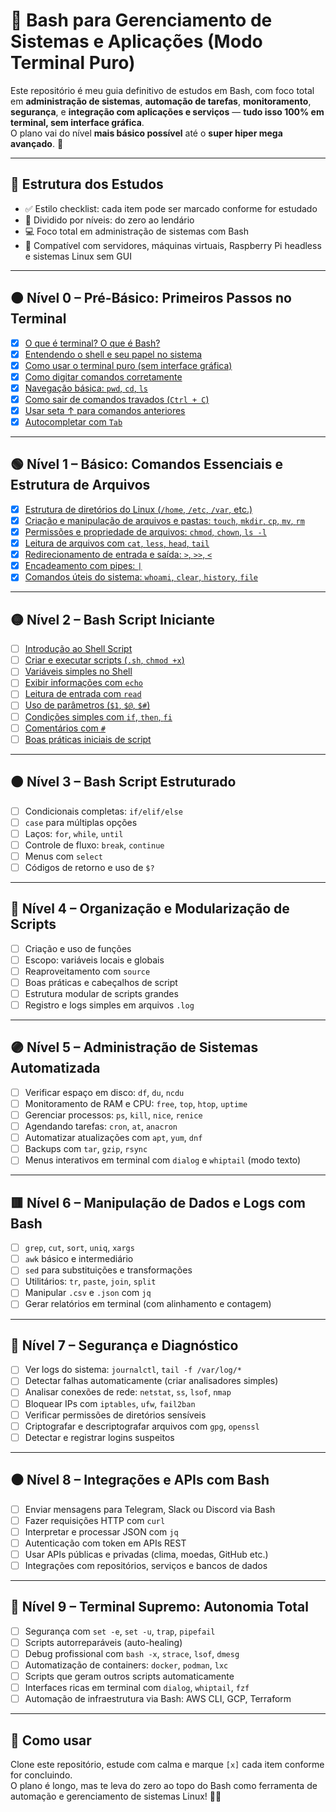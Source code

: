 
# 🐧 Bash para Gerenciamento de Sistemas e Aplicações (Modo Terminal Puro)

Este repositório é meu guia definitivo de estudos em Bash, com foco total em **administração de sistemas**, **automação de tarefas**, **monitoramento**, **segurança**, e **integração com aplicações e serviços** — **tudo isso 100% em terminal, sem interface gráfica**.  
O plano vai do nível **mais básico possível** até o **super hiper mega avançado**. 🚀

---

## 📘 Estrutura dos Estudos

- ✅ Estilo checklist: cada item pode ser marcado conforme for estudado
- 🔁 Dividido por níveis: do zero ao lendário
- 💻 Foco total em administração de sistemas com Bash
- 🧱 Compatível com servidores, máquinas virtuais, Raspberry Pi headless e sistemas Linux sem GUI

---

## 🟤 Nível 0 – Pré-Básico: Primeiros Passos no Terminal

- [x] [O que é terminal? O que é Bash?](Nivel_00/nivel0_01_O_que_e_terminal_O_que_e_Bash.md.md)
- [x] [Entendendo o shell e seu papel no sistema](Nivel_00/nivel0_02_Entendendo_o_shell_e_seu_papel_no_sistema.md)
- [x] [Como usar o terminal puro (sem interface gráfica)](Nivel_00/nivel0_03_Como_usar_o_terminal_puro.md)
- [x] [Como digitar comandos corretamente](Nivel_00/nivel0_04_Como_digitar_comandos_corretamente.md)
- [x] [Navegação básica: `pwd`, `cd`, `ls`](Nivel_00/nivel0_05_Navegacao_basica_pwd_cd_ls.md)
- [x] [Como sair de comandos travados (`Ctrl + C`)](Nivel_00/nivel0_06_Como_sair_de_comandos_travados.md)
- [x] [Usar seta ↑ para comandos anteriores](Nivel_00/nivel0_07_Usar_seta_para_comandos_anteriores.md)
- [x] [Autocompletar com `Tab`](Nivel_00/nivel0_08_Autocompletar_com_Tab.md)

---

## 🟢 Nível 1 – Básico: Comandos Essenciais e Estrutura de Arquivos

- [x] [Estrutura de diretórios do Linux (`/home`, `/etc`, `/var`, etc.)](Nivel_01/nivel1_01_Estrutura_de_diretorios_do_Linux.md)
- [x] [Criação e manipulação de arquivos e pastas: `touch`, `mkdir`, `cp`, `mv`, `rm`](Nivel_01/nivel1_02_Criacao_e_manipulacao_de_arquivos_e_pastas.md)
- [x] [Permissões e propriedade de arquivos: `chmod`, `chown`, `ls -l`](Nivel_01/nivel1_03_Permissoes_e_propriedade_de_arquivos.md)
- [x] [Leitura de arquivos com `cat`, `less`, `head`, `tail`](Nivel_01/nivel1_04_Leitura_de_arquivos_com_cat_less_head_tail.md)
- [x] [Redirecionamento de entrada e saída: `>`, `>>`, `<`](Nivel_01/nivel1_05_Redirecionamento_de_entrada_e_saida.md)
- [x] [Encadeamento com pipes: `|`](Nivel_01/nivel1_06_Encadeamento_com_pipes.md)
- [x] [Comandos úteis do sistema: `whoami`, `clear`, `history`, `file`](Nivel_01/nivel1_07_Comandos_uteis_do_sistema.md)

---

## 🟡 Nível 2 – Bash Script Iniciante

- [ ] [Introdução ao Shell Script](Nivel_02/nivel2_01_Introducao_ao_shell_script.md)
- [ ] [Criar e executar scripts (`.sh`, `chmod +x`)](Nivel_02/nivel2_02_Criar_e_executar_scripts.md)
- [ ] [Variáveis simples no Shell](Nivel_02/nivel2_03_Variaveis_simples_no_shell.md)
- [ ] [Exibir informações com `echo`](Nivel_02/nivel2_04_Exibir_informacoes_com_echo.md)
- [ ] [Leitura de entrada com `read`](Nivel_02/nivel2_05_Leitura_de_entrada_com_read.md)
- [ ] [Uso de parâmetros (`$1`, `$@`, `$#`)](Nivel_02/nivel2_06_Uso_de_parametros.md)
- [ ] [Condições simples com `if`, `then`, `fi`](Nivel_02/nivel2_07_Condicoes_simples_com_if_then_fi.md)
- [ ] [Comentários com `#`](Nivel_02/nivel2_08_Comentarios_com_sharp.md)
- [ ] [Boas práticas iniciais de script]()

---

## 🟠 Nível 3 – Bash Script Estruturado

- [ ] Condicionais completas: `if/elif/else`
- [ ] `case` para múltiplas opções
- [ ] Laços: `for`, `while`, `until`
- [ ] Controle de fluxo: `break`, `continue`
- [ ] Menus com `select`
- [ ] Códigos de retorno e uso de `$?`

---

## 🔵 Nível 4 – Organização e Modularização de Scripts

- [ ] Criação e uso de funções
- [ ] Escopo: variáveis locais e globais
- [ ] Reaproveitamento com `source`
- [ ] Boas práticas e cabeçalhos de script
- [ ] Estrutura modular de scripts grandes
- [ ] Registro e logs simples em arquivos `.log`

---

## 🟣 Nível 5 – Administração de Sistemas Automatizada

- [ ] Verificar espaço em disco: `df`, `du`, `ncdu`
- [ ] Monitoramento de RAM e CPU: `free`, `top`, `htop`, `uptime`
- [ ] Gerenciar processos: `ps`, `kill`, `nice`, `renice`
- [ ] Agendando tarefas: `cron`, `at`, `anacron`
- [ ] Automatizar atualizações com `apt`, `yum`, `dnf`
- [ ] Backups com `tar`, `gzip`, `rsync`
- [ ] Menus interativos em terminal com `dialog` e `whiptail` (modo texto)

---

## 🟥 Nível 6 – Manipulação de Dados e Logs com Bash

- [ ] `grep`, `cut`, `sort`, `uniq`, `xargs`
- [ ] `awk` básico e intermediário
- [ ] `sed` para substituições e transformações
- [ ] Utilitários: `tr`, `paste`, `join`, `split`
- [ ] Manipular `.csv` e `.json` com `jq`
- [ ] Gerar relatórios em terminal (com alinhamento e contagem)

---

## 🔶 Nível 7 – Segurança e Diagnóstico

- [ ] Ver logs do sistema: `journalctl`, `tail -f /var/log/*`
- [ ] Detectar falhas automaticamente (criar analisadores simples)
- [ ] Analisar conexões de rede: `netstat`, `ss`, `lsof`, `nmap`
- [ ] Bloquear IPs com `iptables`, `ufw`, `fail2ban`
- [ ] Verificar permissões de diretórios sensíveis
- [ ] Criptografar e descriptografar arquivos com `gpg`, `openssl`
- [ ] Detectar e registrar logins suspeitos

---

## ⚫ Nível 8 – Integrações e APIs com Bash

- [ ] Enviar mensagens para Telegram, Slack ou Discord via Bash
- [ ] Fazer requisições HTTP com `curl`
- [ ] Interpretar e processar JSON com `jq`
- [ ] Autenticação com token em APIs REST
- [ ] Usar APIs públicas e privadas (clima, moedas, GitHub etc.)
- [ ] Integrações com repositórios, serviços e bancos de dados

---

## 👑 Nível 9 – Terminal Supremo: Autonomia Total

- [ ] Segurança com `set -e`, `set -u`, `trap`, `pipefail`
- [ ] Scripts autorreparáveis (auto-healing)
- [ ] Debug profissional com `bash -x`, `strace`, `lsof`, `dmesg`
- [ ] Automatização de containers: `docker`, `podman`, `lxc`
- [ ] Scripts que geram outros scripts automaticamente
- [ ] Interfaces ricas em terminal com `dialog`, `whiptail`, `fzf`
- [ ] Automação de infraestrutura via Bash: AWS CLI, GCP, Terraform

---

## 📌 Como usar

Clone este repositório, estude com calma e marque `[x]` cada item conforme for concluindo.  
O plano é longo, mas te leva do zero ao topo do Bash como ferramenta de automação e gerenciamento de sistemas Linux! 💪🐧
